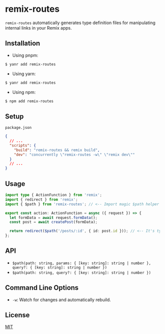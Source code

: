 # remix-routes

`remix-routes` automatically generates type definition files for manipulating internal links in your Remix apps.

## Installation

- Using pnpm:

```bash
$ yanr add remix-routes
```

- Using yarn:

```bash
$ yanr add remix-routes
```

- Using npm:

```bash
$ npm add remix-routes
```

## Setup

`package.json`

```json
{
  // ...
  "scripts": {
    "build": "remix-routes && remix build",
    "dev": "concurrently \"remix-routes -w\" \"remix dev\""
  }
  // ...
}
```

## Usage

```typescript
import type { ActionFunction } from 'remix';
import { redirect } from 'remix';
import { $path } from 'remix-routes'; // <-- Import magic $path helper from remix-routes.

export const action: ActionFunction = async ({ request }) => {
  let formData = await request.formData();
  const post = await createPost(formData);

  return redirect($path('/posts/:id', { id: post.id })); // <-- It's type safe.
};
```

## API

- `$path(path: string, params: { [key: string]: string | number }, query?: { [key: string]: string | number })`
- `$path(path: string, query?: { [key: string]: string | number })`

## Command Line Options

- `-w`: Watch for changes and automatically rebuild.

## License

[MIT](LICENSE)
